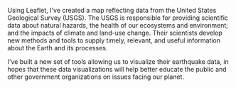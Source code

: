 Using Leaflet, I've created a map reflecting data from the United States Geological Survey (USGS). The USGS is responsible for providing scientific data about natural hazards, the health of our ecosystems and environment; and the impacts of climate and land-use change. Their scientists develop new methods and tools to supply timely, relevant, and useful information about the Earth and its processes. 

I've built a new set of tools allowing us to visualize their earthquake data, in hopes that these data visualizations will help better educate the public and other government organizations on issues facing our planet. 
